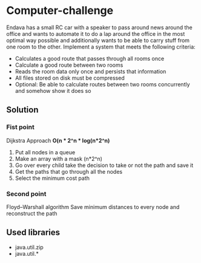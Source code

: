 # Computer-challenge
Endava has a small RC car with a speaker to pass around news around the office and wants to automate it to do a lap around the office in the most optimal way possible and additionally wants to be able to carry stuff from one room to the other. Implement a system that meets the following criteria:
* Calculates a good route that passes through all rooms once
* Calculate a good route between two rooms
* Reads the room data only once and persists that information
* All files stored on disk must be compressed
* Optional: Be able to calculate routes between two rooms concurrently and somehow show it does so

## Solution
### Fist point
Dijkstra Approach
<b>O(n * 2^n * log(n*2^n)</b>
1. Put all nodes in a queue
2. Make an array with a mask (n*2^n)
3. Go over every child take the decision to take or not the path and save it
4. Get the paths that go through all the nodes
5. Select the minimum cost path

### Second point
Floyd–Warshall algorithm
Save minimum distances to every node and reconstruct the path

## Used libraries
* java.util.zip
* java.util.*